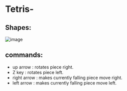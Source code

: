 # Tetris-
## Shapes:
![image](https://github.com/elmehdiziate/Tetris-/assets/109172506/2d93b80c-f599-4d36-a151-2a5d8ec0639e)
## commands:
- up arrow : rotates piece right.
- Z key : rotates piece left.
- right arrow : makes currently falling piece move right.
- left arrow : makes currently falling piece move left.
